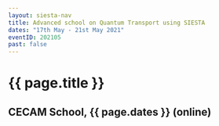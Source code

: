 ```yaml
---
layout: siesta-nav
title: Advanced school on Quantum Transport using SIESTA
dates: "17th May - 21st May 2021"
eventID: 202105
past: false
---
```

# {{ page.title }}
## CECAM School, {{ page.dates }} (online)
